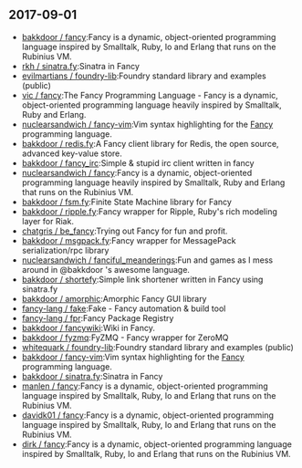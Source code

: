 ## 2017-09-01

* [bakkdoor / fancy](https://github.com/bakkdoor/fancy):Fancy is a dynamic, object-oriented programming language inspired by Smalltalk, Ruby, Io and Erlang that runs on the Rubinius VM.
* [rkh / sinatra.fy](https://github.com/rkh/sinatra.fy):Sinatra in Fancy
* [evilmartians / foundry-lib](https://github.com/evilmartians/foundry-lib):Foundry standard library and examples (public)
* [vic / fancy](https://github.com/vic/fancy):The Fancy Programming Language - Fancy is a dynamic, object-oriented programming language heavily inspired by Smalltalk, Ruby and Erlang.
* [nuclearsandwich / fancy-vim](https://github.com/nuclearsandwich/fancy-vim):Vim syntax highlighting for the [Fancy]( http://fancy-lang.org ) programming language.
* [bakkdoor / redis.fy](https://github.com/bakkdoor/redis.fy):A Fancy client library for Redis, the open source, advanced key-value store.
* [bakkdoor / fancy_irc](https://github.com/bakkdoor/fancy_irc):Simple & stupid irc client written in fancy
* [nuclearsandwich / fancy](https://github.com/nuclearsandwich/fancy):Fancy is a dynamic, object-oriented programming language heavily inspired by Smalltalk, Ruby and Erlang that runs on the Rubinius VM.
* [bakkdoor / fsm.fy](https://github.com/bakkdoor/fsm.fy):Finite State Machine library for Fancy
* [bakkdoor / ripple.fy](https://github.com/bakkdoor/ripple.fy):Fancy wrapper for Ripple, Ruby's rich modeling layer for Riak.
* [chatgris / be_fancy](https://github.com/chatgris/be_fancy):Trying out Fancy for fun and profit.
* [bakkdoor / msgpack.fy](https://github.com/bakkdoor/msgpack.fy):Fancy wrapper for MessagePack serialization/rpc library
* [nuclearsandwich / fanciful_meanderings](https://github.com/nuclearsandwich/fanciful_meanderings):Fun and games as I mess around in @bakkdoor 's awesome language.
* [bakkdoor / shortefy](https://github.com/bakkdoor/shortefy):Simple link shortener written in Fancy using sinatra.fy
* [bakkdoor / amorphic](https://github.com/bakkdoor/amorphic):Amorphic Fancy GUI library
* [fancy-lang / fake](https://github.com/fancy-lang/fake):Fake - Fancy automation & build tool
* [fancy-lang / fpr](https://github.com/fancy-lang/fpr):Fancy Package Registry
* [bakkdoor / fancywiki](https://github.com/bakkdoor/fancywiki):Wiki in Fancy.
* [bakkdoor / fyzmq](https://github.com/bakkdoor/fyzmq):FyZMQ - Fancy wrapper for ZeroMQ
* [whitequark / foundry-lib](https://github.com/whitequark/foundry-lib):Foundry standard library and examples (public)
* [bakkdoor / fancy-vim](https://github.com/bakkdoor/fancy-vim):Vim syntax highlighting for the [Fancy]( http://fancy-lang.org ) programming language.
* [bakkdoor / sinatra.fy](https://github.com/bakkdoor/sinatra.fy):Sinatra in Fancy
* [manlen / fancy](https://github.com/manlen/fancy):Fancy is a dynamic, object-oriented programming language inspired by Smalltalk, Ruby, Io and Erlang that runs on the Rubinius VM.
* [davidk01 / fancy](https://github.com/davidk01/fancy):Fancy is a dynamic, object-oriented programming language inspired by Smalltalk, Ruby, Io and Erlang that runs on the Rubinius VM.
* [dirk / fancy](https://github.com/dirk/fancy):Fancy is a dynamic, object-oriented programming language inspired by Smalltalk, Ruby, Io and Erlang that runs on the Rubinius VM.
